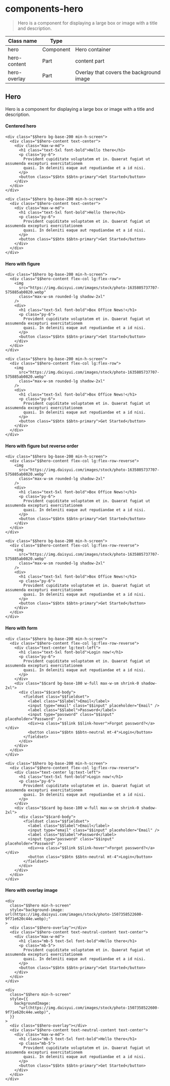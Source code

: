 # components-hero

> Hero is a component for displaying a large box or image with a title and description.

| Class name   | Type      |                                          |
| ------------ | --------- | ---------------------------------------- |
| hero         | Component | Hero container                           |
| hero-content | Part      | content part                             |
| hero-overlay | Part      | Overlay that covers the background image |

## Hero

Hero is a component for displaying a large box or image with a title and description.

[](#centered-hero)

#### Centered hero

    <div class="$$hero bg-base-200 min-h-screen">
      <div class="$$hero-content text-center">
        <div class="max-w-md">
          <h1 class="text-5xl font-bold">Hello there</h1>
          <p class="py-6">
            Provident cupiditate voluptatem et in. Quaerat fugiat ut assumenda excepturi exercitationem
            quasi. In deleniti eaque aut repudiandae et a id nisi.
          </p>
          <button class="$$btn $$btn-primary">Get Started</button>
        </div>
      </div>
    </div>

    <div class="$$hero bg-base-200 min-h-screen">
      <div class="$$hero-content text-center">
        <div class="max-w-md">
          <h1 class="text-5xl font-bold">Hello there</h1>
          <p class="py-6">
            Provident cupiditate voluptatem et in. Quaerat fugiat ut assumenda excepturi exercitationem
            quasi. In deleniti eaque aut repudiandae et a id nisi.
          </p>
          <button class="$$btn $$btn-primary">Get Started</button>
        </div>
      </div>
    </div>

[](#hero-with-figure)

#### Hero with figure

    <div class="$$hero bg-base-200 min-h-screen">
      <div class="$$hero-content flex-col lg:flex-row">
        <img
          src="https://img.daisyui.com/images/stock/photo-1635805737707-575885ab0820.webp"
          class="max-w-sm rounded-lg shadow-2xl"
        />
        <div>
          <h1 class="text-5xl font-bold">Box Office News!</h1>
          <p class="py-6">
            Provident cupiditate voluptatem et in. Quaerat fugiat ut assumenda excepturi exercitationem
            quasi. In deleniti eaque aut repudiandae et a id nisi.
          </p>
          <button class="$$btn $$btn-primary">Get Started</button>
        </div>
      </div>
    </div>

    <div class="$$hero bg-base-200 min-h-screen">
      <div class="$$hero-content flex-col lg:flex-row">
        <img
          src="https://img.daisyui.com/images/stock/photo-1635805737707-575885ab0820.webp"
          class="max-w-sm rounded-lg shadow-2xl"
        />
        <div>
          <h1 class="text-5xl font-bold">Box Office News!</h1>
          <p class="py-6">
            Provident cupiditate voluptatem et in. Quaerat fugiat ut assumenda excepturi exercitationem
            quasi. In deleniti eaque aut repudiandae et a id nisi.
          </p>
          <button class="$$btn $$btn-primary">Get Started</button>
        </div>
      </div>
    </div>

[](#hero-with-figure-but-reverse-order)

#### Hero with figure but reverse order

    <div class="$$hero bg-base-200 min-h-screen">
      <div class="$$hero-content flex-col lg:flex-row-reverse">
        <img
          src="https://img.daisyui.com/images/stock/photo-1635805737707-575885ab0820.webp"
          class="max-w-sm rounded-lg shadow-2xl"
        />
        <div>
          <h1 class="text-5xl font-bold">Box Office News!</h1>
          <p class="py-6">
            Provident cupiditate voluptatem et in. Quaerat fugiat ut assumenda excepturi exercitationem
            quasi. In deleniti eaque aut repudiandae et a id nisi.
          </p>
          <button class="$$btn $$btn-primary">Get Started</button>
        </div>
      </div>
    </div>

    <div class="$$hero bg-base-200 min-h-screen">
      <div class="$$hero-content flex-col lg:flex-row-reverse">
        <img
          src="https://img.daisyui.com/images/stock/photo-1635805737707-575885ab0820.webp"
          class="max-w-sm rounded-lg shadow-2xl"
        />
        <div>
          <h1 class="text-5xl font-bold">Box Office News!</h1>
          <p class="py-6">
            Provident cupiditate voluptatem et in. Quaerat fugiat ut assumenda excepturi exercitationem
            quasi. In deleniti eaque aut repudiandae et a id nisi.
          </p>
          <button class="$$btn $$btn-primary">Get Started</button>
        </div>
      </div>
    </div>

[](#hero-with-form)

#### Hero with form

    <div class="$$hero bg-base-200 min-h-screen">
      <div class="$$hero-content flex-col lg:flex-row-reverse">
        <div class="text-center lg:text-left">
          <h1 class="text-5xl font-bold">Login now!</h1>
          <p class="py-6">
            Provident cupiditate voluptatem et in. Quaerat fugiat ut assumenda excepturi exercitationem
            quasi. In deleniti eaque aut repudiandae et a id nisi.
          </p>
        </div>
        <div class="$$card bg-base-100 w-full max-w-sm shrink-0 shadow-2xl">
          <div class="$$card-body">
            <fieldset class="$$fieldset">
              <label class="$$label">Email</label>
              <input type="email" class="$$input" placeholder="Email" />
              <label class="$$label">Password</label>
              <input type="password" class="$$input" placeholder="Password" />
              <div><a class="$$link $$link-hover">Forgot password?</a></div>
              <button class="$$btn $$btn-neutral mt-4">Login</button>
            </fieldset>
          </div>
        </div>
      </div>
    </div>

    <div class="$$hero bg-base-200 min-h-screen">
      <div class="$$hero-content flex-col lg:flex-row-reverse">
        <div class="text-center lg:text-left">
          <h1 class="text-5xl font-bold">Login now!</h1>
          <p class="py-6">
            Provident cupiditate voluptatem et in. Quaerat fugiat ut assumenda excepturi exercitationem
            quasi. In deleniti eaque aut repudiandae et a id nisi.
          </p>
        </div>
        <div class="$$card bg-base-100 w-full max-w-sm shrink-0 shadow-2xl">
          <div class="$$card-body">
            <fieldset class="$$fieldset">
              <label class="$$label">Email</label>
              <input type="email" class="$$input" placeholder="Email" />
              <label class="$$label">Password</label>
              <input type="password" class="$$input" placeholder="Password" />
              <div><a class="$$link $$link-hover">Forgot password?</a></div>
              <button class="$$btn $$btn-neutral mt-4">Login</button>
            </fieldset>
          </div>
        </div>
      </div>
    </div>

[](#hero-with-overlay-image)

#### Hero with overlay image

    <div
      class="$$hero min-h-screen"
      style="background-image: url(https://img.daisyui.com/images/stock/photo-1507358522600-9f71e620c44e.webp);"
    >
      <div class="$$hero-overlay"></div>
      <div class="$$hero-content text-neutral-content text-center">
        <div class="max-w-md">
          <h1 class="mb-5 text-5xl font-bold">Hello there</h1>
          <p class="mb-5">
            Provident cupiditate voluptatem et in. Quaerat fugiat ut assumenda excepturi exercitationem
            quasi. In deleniti eaque aut repudiandae et a id nisi.
          </p>
          <button class="$$btn $$btn-primary">Get Started</button>
        </div>
      </div>
    </div>

    <div
      class="$$hero min-h-screen"
      style={{
        backgroundImage:
          "url(https://img.daisyui.com/images/stock/photo-1507358522600-9f71e620c44e.webp)",
      }}
    >
      <div class="$$hero-overlay"></div>
      <div class="$$hero-content text-neutral-content text-center">
        <div class="max-w-md">
          <h1 class="mb-5 text-5xl font-bold">Hello there</h1>
          <p class="mb-5">
            Provident cupiditate voluptatem et in. Quaerat fugiat ut assumenda excepturi exercitationem
            quasi. In deleniti eaque aut repudiandae et a id nisi.
          </p>
          <button class="$$btn $$btn-primary">Get Started</button>
        </div>
      </div>
    </div>
